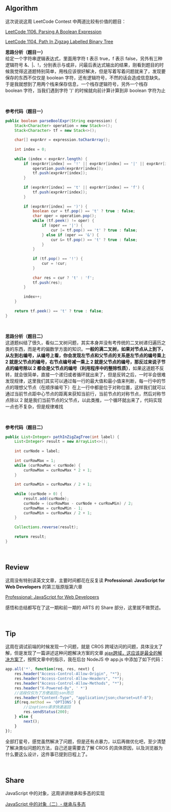 ## Algorithm
这次说说这周 LeetCode Contest 中两道比较有价值的题目：

[LeetCode 1106. Parsing A Boolean Expression](https://leetcode.com/problems/parsing-a-boolean-expression/)

[LeetCode 1104. Path In Zigzag Labelled Binary Tree](https://leetcode.com/problems/path-in-zigzag-labelled-binary-tree/)

**思路分析（题目一）**<br>
给定一个字符串逻辑表达式，里面用字符 t 表示 true，f 表示 false，另外有三种逻辑符号 &、|、!，分别表示与或非，问最后表达式输出的结果，刚看到题目的时候我觉得这道题特别简单，用栈应该很好解决，但是写着写着问题就来了，发现要保存的东西不仅仅是 boolean 字符，还有逻辑符号，不然的话会造成信息缺失。于是我就想到了用两个栈来保存信息，一个栈存逻辑符号，另外一个栈存 boolean 字符，当我们遇到字符 ')' 的时候就向前计算计算到非 boolean 字符为止

<br>

**参考代码（题目一）**
```java
public boolean parseBoolExpr(String expression) {
    Stack<Character> operation = new Stack<>();
    Stack<Character> tf = new Stack<>();
    
    char[] exprArr = expression.toCharArray();
    
    int index = 0;
    
    while (index < exprArr.length) {
        if (exprArr[index] == '!' || exprArr[index] == '|' || exprArr[index] == '&') {
            operation.push(exprArr[index]);
            tf.push(exprArr[index]);
        }
        
        if (exprArr[index] == 't' || exprArr[index] == 'f') {
            tf.push(exprArr[index]);
        }
        
        if (exprArr[index] == ')') {
            boolean cur = tf.pop() == 't' ? true : false;
            char oper = operation.pop();
            while (tf.peek() != oper) {
                if (oper == '|') {
                    cur |= tf.pop() == 't' ? true : false;
                } else if (oper == '&') {
                    cur &= tf.pop() == 't' ? true : false;
                }
            }
            
            if (tf.pop() == '!') {
                cur = !cur;
            }
            
            char res = cur ? 't' : 'f';
            tf.push(res);
        }
        
        index++;
    }
    
    return tf.peek() == 't' ? true : false;
}
```

<br>

**思路分析（题目二）**<br>
这道题纠结了很久，看似二叉树问题，其实本身并没有考传统的二叉树递归遍历之类的东西，而是考的偏数学方面的知识。**一般的满二叉树，如果对节点从上到下，从左到右编号，从编号上看，你会发现左节点和父节点的关系是左节点的编号乘上 2 就是父节点的编号，右节点编号减一乘上 2 就是父节点的编号，那反过来说子节点的编号除以 2 都会是父节点的编号（利用程序中的整除性质）**，如果这道题不反转，就会很简单，直接一个递归或者循环就出来了，但是反转之后，一时半会很难发现规律，这里我们其实可以通过每一行的最大值和最小值来判断，每一行中的节点的理想父节点（在顺序编号下）在上一行中都是位于对称位置，这样我们就可以通过当前节点距中心节点的距离来获知当前行，当前节点的对称节点，然后对称节点除以 2 就是我们当前节点的父节点，以此类推，一个循环就出来了，代码实现一点也不复杂，但是规律难找

<br>

**参考代码（题目二）**
```java
public List<Integer> pathInZigZagTree(int label) {
    List<Integer> result = new ArrayList<>();
    
    int curNode = label;
    
    int curRowMax = 1;
    while (curRowMax < curNode) {
        curRowMax = curRowMax * 2 + 1;
    }
    
    int curRowMin = curRowMax / 2 + 1;
    
    while (curNode > 0) {
        result.add(curNode);
        curNode = (curRowMax - curNode + curRowMin) / 2;
        curRowMax = curRowMin - 1;
        curRowMin = curRowMax / 2 + 1;
    }
    
    Collections.reverse(result);
    
    return result;
}
```

<br>


## Review
这周没有特别读英文文章，主要时间都花在反复读 **Professional: JavaScript for Web Developers** 的第三版原版第六章<br>

[Professional: JavaScript for Web Developers](http://www.myedocs.com/onlinefiles/ebooks/Professional%20JavaScript%20for%20Web%20Developers,%203rd%20Edition.pdf)

感悟和总结都写在了这一期和前一期的 ARTS 的 Share 部分，这里就不做赘述。

<br>


## Tip
这周在调试前端的时候发现一个问题，就是 CROS 跨域访问的问题，具体没太了解，但是发现了一篇讲述这种问题解决方案的文章
[ajax跨域，这应该是最全的解决方案了](https://dailc.github.io/2017/03/22/ajaxCrossDomainSolution.html)，按照文章中的指示，我在后台 NodeJS 中 app.js 中添加了如下代码：

```javascript
app.all('*', function(req, res, next) {
    res.header("Access-Control-Allow-Origin", "*");
    res.header("Access-Control-Allow-Headers", "*");
    res.header("Access-Control-Allow-Methods", "*");
    res.header("X-Powered-By", ' *')
    //这段仅仅为了方便返回json而已
    res.header("Content-Type", "application/json;charset=utf-8");
    if(req.method == 'OPTIONS') {
        //让options请求快速返回
        res.sendStatus(200); 
    } else { 
        next(); 
    }
});
```
全部打星号，感觉虽然解决了问题，但是还有点暴力，以后再做优化吧，至少清楚了解决类似问题的方法，自己还是需要去了解 CROS 的具体原因，以及浏览器为什么要这么设计，这件事已提到日程上了。


<br>

## Share
JavaScript 中的对象，这周讲讲继承和多态的实现

[JavaScript 中的对象（二）- 继承与多态](./JavaScript中的对象(二)-继承与多态.md)
